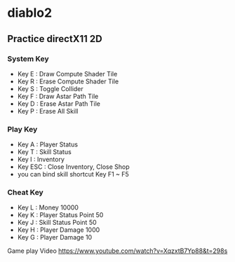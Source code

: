 # diablo2
## Practice directX11 2D
### System Key
- Key E : Draw Compute Shader Tile
- Key R : Erase Compute Shader Tile
- Key S : Toggle Collider
- Key F : Draw Astar Path Tile
- Key D : Erase Astar Path Tile
- Key P : Erase All Skill
### Play Key
- Key A : Player Status
- Key T : Skill Status
- Key I : Inventory
- Key ESC : Close Inventory, Close Shop
- you can bind skill shortcut Key F1 ~ F5
### Cheat Key
- Key L : Money 10000
- Key K : Player Status Point 50
- Key J : Skill Status Point 50
- Key H : Player Damage 1000
- Key G : Player Damage 10

Game play Video
https://www.youtube.com/watch?v=XqzxtB7Yp88&t=298s
